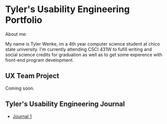 # Tyler's Usability Engineering Portfolio

About me: 

My name is Tyler Wenke, im a 4th year computer science student at chico state university. I'm currently attending CSCI 431W to fufill writing and social science credits for graduation as well as to get some experence with front-end program development.

## UX Team Project

Coming soon.

## Tyler's Usability Engineering Journal

* [Journal 1](journal/)
